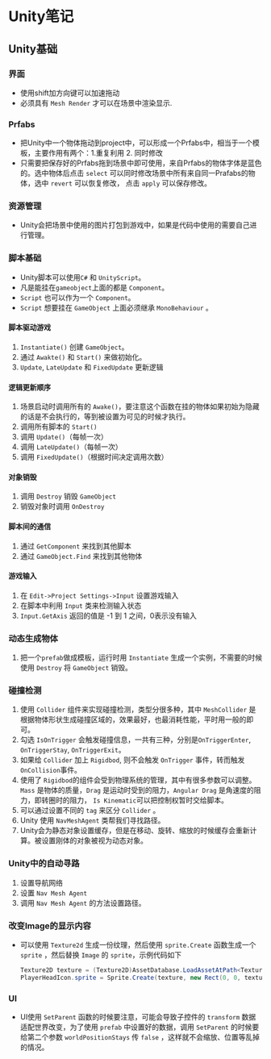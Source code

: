 # Unity笔记

## Unity基础

### 界面

* 使用shift加方向键可以加速拖动
* 必须具有 `Mesh Render` 才可以在场景中渲染显示.

### Prfabs
* 把Unity中一个物体拖动到project中，可以形成一个Prfabs中，相当于一个模板，主要作用有两个：1.重复利用  2. 同时修改
* 只需要把保存好的Prfabs拖到场景中即可使用，来自Prfabs的物体字体是蓝色的。选中物体后点击 `select` 可以同时修改场景中所有来自同一Prafabs的物体，选中 `revert` 可以恢复修改， 点击 `apply` 可以保存修改。

### 资源管理
* Unity会把场景中使用的图片打包到游戏中，如果是代码中使用的需要自己进行管理。

### 脚本基础
* Unity脚本可以使用`C#` 和 `UnityScript`。
* 凡是能挂在`gameobject`上面的都是 `Component`。
* `Script` 也可以作为一个 `Component`。 
* `Script` 想要挂在 `GameObject` 上面必须继承 `MonoBehaviour` 。

#### 脚本驱动游戏
1. `Instantiate()` 创建 `GameObject`。
2. 通过 `Awakte()` 和 `Start()` 来做初始化。
3. `Update`, `LateUpdate` 和 `FixedUpdate` 更新逻辑

#### 逻辑更新顺序
1. 场景启动时调用所有的 `Awake()`，要注意这个函数在挂的物体如果初始为隐藏的话是不会执行的，等到被设置为可见的时候才执行。
2. 调用所有脚本的 `Start()`
3. 调用 `Update()`（每帧一次）
4. 调用 `LateUpdate()`（每帧一次）
5. 调用 `FixedUpdate()`（根据时间决定调用次数）

#### 对象销毁
1. 调用 `Destroy` 销毁 `GameObject`
2. 销毁对象时调用 `OnDestroy`


#### 脚本间的通信
1. 通过 `GetComponent` 来找到其他脚本
2. 通过 `GameObject.Find` 来找到其他物体

#### 游戏输入
1. 在 `Edit->Project Settings->Input` 设置游戏输入
2. 在脚本中利用 `Input` 类来检测输入状态
3. `Input.GetAxis` 返回的值是 -1 到 1 之间，0表示没有输入

### 动态生成物体
1. 把一个`prefab`做成模板，运行时用 `Instantiate` 生成一个实例，不需要的时候使用 `Destroy` 将 `GameObject` 销毁。

### 碰撞检测
1. 使用 `Collider` 组件来实现碰撞检测，类型分很多种，其中 `MeshCollider` 是根据物体形状生成碰撞区域的，效果最好，也最消耗性能，平时用一般的即可。
2. 勾选 `IsOnTrigger` 会触发碰撞信息，一共有三种，分别是`OnTriggerEnter`, `OnTriggerStay`, `OnTriggerExit`。
3. 如果给 `Collider` 加上 `Rigidbod`, 则不会触发 `OnTrigger` 事件，转而触发 `OnCollision`事件。
4. 使用了 `Rigidbod`的组件会受到物理系统的管理，其中有很多参数可以调整。 `Mass` 是物体的质量，`Drag` 是运动时受到的阻力，`Angular Drag` 是角速度的阻力，即转圈时的阻力， `Is Kinematic`可以把控制权暂时交给脚本。
5. 可以通过设置不同的 `tag` 来区分 `Collider` 。
6. Unity 使用 `NavMeshAgent` 类帮我们寻找路径。
7. Unity会为静态对象设置缓存，但是在移动、旋转、缩放的时候缓存会重新计算。被设置刚体的对象被视为动态对象。

### Unity中的自动寻路
1. 设置导航网络
2. 设置 `Nav Mesh Agent`
3. 调用 `Nav Mesh Agent` 的方法设置路径。

### 改变Image的显示内容

* 可以使用 `Texture2d` 生成一份纹理，然后使用 `sprite.Create` 函数生成一个 `sprite` ，然后替换 `Image` 的 `sprite`，示例代码如下
  ```c#
  Texture2D texture = (Texture2D)AssetDatabase.LoadAssetAtPath<Texture2D>(string.Format(IconFormat, Icon.Data[icon].icon));
  PlayerHeadIcon.sprite = Sprite.Create(texture, new Rect(0, 0, texture.width, texture.height), new Vector2(0.5f, 0.5f), 100);
  ```

### UI

* UI使用 `SetParent` 函数的时候要注意，可能会导致子控件的 `transform` 数据适配世界改变，为了使用 `prefab` 中设置好的数据，调用 `SetParent` 的时候要给第二个参数 `worldPositionStays` 传 `false` ，这样就不会缩放、位置等乱掉的情况。
